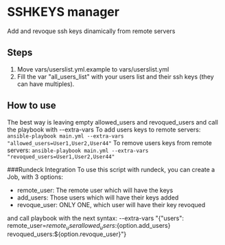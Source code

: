 # SSHKEYS manager
Add and revoque ssh keys dinamically from remote servers

## Steps
1) Move vars/userslist.yml.example to vars/userslist.yml 
2) Fill the var "all_users_list" with your users list and their ssh keys (they can have multiples).

## How to use
The best way is leaving empty allowed_users and revoqued_users and call the playbook with --extra-vars
To add users keys to remote servers:
`ansible-playbook main.yml --extra-vars "allowed_users=User1,User2,User44"`
To remove users keys from remote servers:
`ansible-playbook main.yml --extra-vars "revoqued_users=User1,User2,User44"`

###Rundeck Integration
To use this script with rundeck, you can create a Job, with 3 options:
* remote_user: The remote user which will have the keys
* add_users: Those users which will have their keys added
* revoque_user: ONLY ONE, which user will have their key revoqued

and call playbook with the next syntax:
 --extra-vars "{"users": remote_user=${remote_user} allowed_users:${option.add_users} revoqued_users:${option.revoque_user}"}
